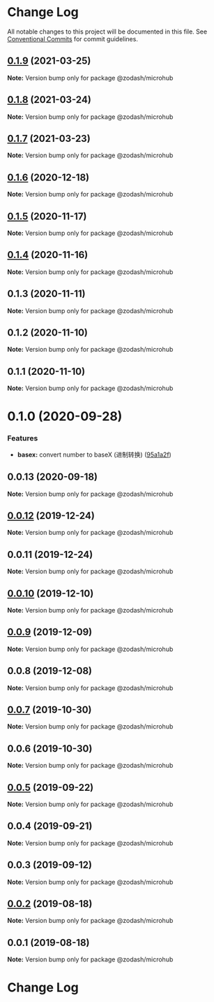 # Change Log

All notable changes to this project will be documented in this file.
See [Conventional Commits](https://conventionalcommits.org) for commit guidelines.

## [0.1.9](https://github.com/zcorky/zodash/compare/@zodash/microhub@0.1.8...@zodash/microhub@0.1.9) (2021-03-25)

**Note:** Version bump only for package @zodash/microhub





## [0.1.8](https://github.com/zcorky/zodash/compare/@zodash/microhub@0.1.7...@zodash/microhub@0.1.8) (2021-03-24)

**Note:** Version bump only for package @zodash/microhub





## [0.1.7](https://github.com/zcorky/zodash/compare/@zodash/microhub@0.1.6...@zodash/microhub@0.1.7) (2021-03-23)

**Note:** Version bump only for package @zodash/microhub





## [0.1.6](https://github.com/zcorky/zodash/compare/@zodash/microhub@0.1.5...@zodash/microhub@0.1.6) (2020-12-18)

**Note:** Version bump only for package @zodash/microhub





## [0.1.5](https://github.com/zcorky/zodash/compare/@zodash/microhub@0.1.4...@zodash/microhub@0.1.5) (2020-11-17)

**Note:** Version bump only for package @zodash/microhub





## [0.1.4](https://github.com/zcorky/zodash/compare/@zodash/microhub@0.1.3...@zodash/microhub@0.1.4) (2020-11-16)

**Note:** Version bump only for package @zodash/microhub





## 0.1.3 (2020-11-11)

**Note:** Version bump only for package @zodash/microhub





## 0.1.2 (2020-11-10)

**Note:** Version bump only for package @zodash/microhub





## 0.1.1 (2020-11-10)

**Note:** Version bump only for package @zodash/microhub





# 0.1.0 (2020-09-28)


### Features

* **basex:** convert number to baseX (进制转换) ([95a1a2f](https://github.com/zcorky/zodash/commit/95a1a2f361d73de5caa3b8e297c1643e97e40983))





## 0.0.13 (2020-09-18)

**Note:** Version bump only for package @zodash/microhub





## [0.0.12](https://github.com/zcorky/zodash/compare/@zodash/microhub@0.0.11...@zodash/microhub@0.0.12) (2019-12-24)

**Note:** Version bump only for package @zodash/microhub





## 0.0.11 (2019-12-24)

**Note:** Version bump only for package @zodash/microhub





## [0.0.10](https://github.com/zcorky/zodash/compare/@zodash/microhub@0.0.9...@zodash/microhub@0.0.10) (2019-12-10)

**Note:** Version bump only for package @zodash/microhub





## [0.0.9](https://github.com/zcorky/zodash/compare/@zodash/microhub@0.0.8...@zodash/microhub@0.0.9) (2019-12-09)

**Note:** Version bump only for package @zodash/microhub





## 0.0.8 (2019-12-08)

**Note:** Version bump only for package @zodash/microhub





## [0.0.7](https://github.com/zcorky/zodash/compare/@zodash/microhub@0.0.6...@zodash/microhub@0.0.7) (2019-10-30)

**Note:** Version bump only for package @zodash/microhub





## 0.0.6 (2019-10-30)

**Note:** Version bump only for package @zodash/microhub





## [0.0.5](https://github.com/zcorky/zodash/compare/@zodash/microhub@0.0.4...@zodash/microhub@0.0.5) (2019-09-22)

**Note:** Version bump only for package @zodash/microhub





## 0.0.4 (2019-09-21)

**Note:** Version bump only for package @zodash/microhub





## 0.0.3 (2019-09-12)

**Note:** Version bump only for package @zodash/microhub





## [0.0.2](https://github.com/zcorky/zodash/compare/@zodash/microhub@0.0.1...@zodash/microhub@0.0.2) (2019-08-18)

**Note:** Version bump only for package @zodash/microhub





## 0.0.1 (2019-08-18)

**Note:** Version bump only for package @zodash/microhub





# Change Log
